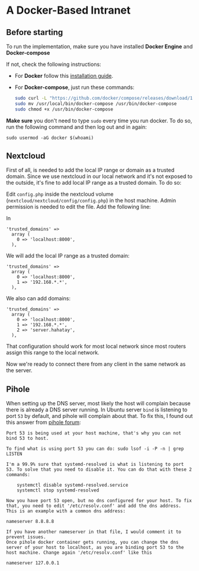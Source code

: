 # A Docker-Based Intranet 

## Before starting

To run the implementation, make sure you have installed **Docker Engine** and **Docker-compose**

If not, check the following instructions:
  * For **Docker** follow this [installation guide](https://docs.docker.com/install/linux/docker-ce/ubuntu/).

  * For **Docker-compose**, just run these commands:
    ```bash
    sudo curl -L "https://github.com/docker/compose/releases/download/1.22.0/docker-compose-$(uname -s)-$(uname -m)"  -o /usr/local/bin/docker-compose
    sudo mv /usr/local/bin/docker-compose /usr/bin/docker-compose
    sudo chmod +x /usr/bin/docker-compose
    ```

**Make sure** you don't need to type `sudo` every time you run docker. To do so, run the following command and then log out and in again:

```source
sudo usermod -aG docker $(whoami)
```

## Nextcloud
First of all, is needed to add the local IP range or domain as a trusted domain. Since we use nextcloud in our local network and it's not exposed to the outside, it's fine to add local IP range as a trusted domain. To do so:

Edit `config.php` inside the nextcloud volume (`nextcloud/nextcloud/config/config.php`) in the host machine. Admin permission is needed to edit the file. Add the following line:

In

```source
'trusted_domains' =>
  array (
    0 => 'localhost:8000',
  ),
```

We will add the local IP range as a trusted domain:

```source
'trusted_domains' =>
  array (
    0 => 'localhost:8000',
    1 => '192.168.*.*',
  ),
```

We also can add domains:

```source
'trusted_domains' =>
  array (
    0 => 'localhost:8000',
    1 => '192.168.*.*',
    2 => 'server.hahatay',
  ),
```

That configuration should work for most local network since most routers assign this range to the local network.

Now we're ready to connect there from any client in the same network as the server.

## Pihole

When setting up the DNS server, most likely the host will complain because there is already a DNS server running. In Ubuntu server `bind` is listening to port `53` by default, and pihole will complain about that. To fix this, I found out this answer from [pihole forum](https://discourse.pi-hole.net/t/docker-unable-to-bind-to-port-53/45082/7):

```source
Port 53 is being used at your host machine, that's why you can not bind 53 to host.

To find what is using port 53 you can do: sudo lsof -i -P -n | grep LISTEN

I'm a 99.9% sure that systemd-resolved is what is listening to port 53. To solve that you need to disable it. You can do that with these 2 commands:

    systemctl disable systemd-resolved.service
    systemctl stop systemd-resolved

Now you have port 53 open, but no dns configured for your host. To fix that, you need to edit '/etc/resolv.conf' and add the dns address. This is an example with a common dns address:

nameserver 8.8.8.8

If you have another nameserver in that file, I would comment it to prevent issues.
Once pihole docker container gets running, you can change the dns server of your host to localhost, as you are binding port 53 to the host machine. Change again '/etc/resolv.conf' like this

nameserver 127.0.0.1
```
